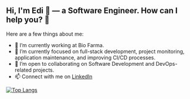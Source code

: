 ## Hi, I'm Edi 🦘 — a Software Engineer. How can I help you? 👋

Here are a few things about me:

- 🔭 I’m currently working at Bio Farma.
- 🌱 I’m currently focused on full-stack development, project monitoring, application maintenance, and improving CI/CD processes.
- 👯 I’m open to collaborating on Software Development and DevOps-related projects.
- 📫 Connect with me on [LinkedIn](https://www.linkedin.com/in/ediyulianto/)

[![Top Langs](https://github-readme-stats.vercel.app/api/top-langs/?username=edyulianto&layout=compact)]()
